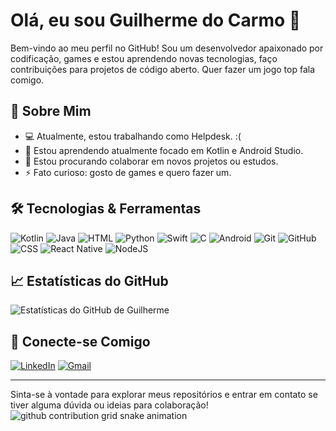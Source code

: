 # Olá, eu sou Guilherme do Carmo 👋

Bem-vindo ao meu perfil no GitHub! Sou um desenvolvedor apaixonado por codificação, games e estou aprendendo novas tecnologias, faço contribuições para projetos de código aberto. Quer fazer um jogo top fala comigo.

## 🚀 Sobre Mim

- 💻 Atualmente, estou trabalhando como Helpdesk. :(
- 🌱 Estou aprendendo atualmente focado em Kotlin e Android Studio.
- 👯 Estou procurando colaborar em novos projetos ou estudos.
- ⚡ Fato curioso: gosto de games e quero fazer um.

## 🛠️ Tecnologias & Ferramentas

![Kotlin](https://img.shields.io/badge/Kotlin-%237F52FF.svg?logo=kotlin&logoColor=white)
![Java](https://img.shields.io/badge/Java-%23ED8B00.svg?logo=openjdk&logoColor=white)
![HTML](https://img.shields.io/badge/HTML-%23E34F26.svg?logo=html5&logoColor=white)
![Python](https://img.shields.io/badge/Python-3776AB?logo=python&logoColor=fff)
![Swift](https://img.shields.io/badge/Swift-F54A2A?logo=swift&logoColor=white)
![C](https://img.shields.io/badge/C-00599C?logo=c&logoColor=white)
![Android](https://img.shields.io/badge/Android-3DDC84?logo=android&logoColor=white)
![Git](https://img.shields.io/badge/Git-F05032?logo=git&logoColor=fff)
![GitHub](https://img.shields.io/badge/GitHub-%23121011.svg?logo=github&logoColor=white)
![CSS](https://img.shields.io/badge/CSS-1572B6?logo=css3&logoColor=fff)
![React Native](https://img.shields.io/badge/React_Native-%2320232a.svg?logo=react&logoColor=%2361DAFB)
![NodeJS](https://img.shields.io/badge/Node.js-6DA55F?logo=node.js&logoColor=white)


## 📈 Estatísticas do GitHub

![Estatísticas do GitHub de Guilherme](https://github-readme-stats.vercel.app/api?username=gui12carmo&show_icons=true&theme=radical)

## 🔗 Conecte-se Comigo
[![LinkedIn](https://custom-icon-badges.demolab.com/badge/LinkedIn-0A66C2?logo=linkedin-white&logoColor=fff)](www.linkedin.com/in/guilherme-vfcarmo)
[![Gmail](https://img.shields.io/badge/Gmail-D14836?logo=gmail&logoColor=white)](mailto:guilherme.vicente@outlook.com)

---
Sinta-se à vontade para explorar meus repositórios e entrar em contato se tiver alguma dúvida ou ideias para colaboração!
![github contribution grid snake animation](https://raw.githubusercontent.com/devjosecarlosteles/devjosecarlosteles/output/github-contribution-grid-snake.svg)
